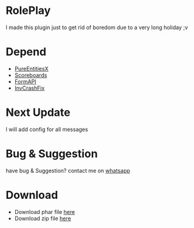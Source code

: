 # RolePlay
I made this plugin just to get rid of boredom due to a very long holiday ;v

# Depend
- [PureEntitiesX](https://poggit.pmmp.io/r/93487/PureEntitiesX.phar)
- [Scoreboards](https://github.com/TwistedAsylumMC/Scoreboards)
- [FormAPI](https://poggit.pmmp.io/r/41263/FormAPI.phar)
- [InvCrashFix](https://poggit.pmmp.io/r/94956/InvCrashFix.phar)

# Next Update
I will add config for all messages

# Bug & Suggestion
have bug & Suggestion? contact me on [whatsapp](https://wa.me/6281278134628)

# Download
- Download phar file [here](https://www.mediafire.com/file/x0xsv5x8apz35a8/RolePlay_v5.5.phar/file)
- Download zip file [here](https://github.com/FazrilDev/RolePlay/archive/main.zip)
